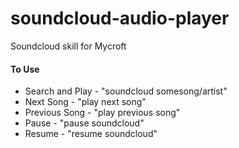 # soundcloud-audio-player
Soundcloud skill for Mycroft

#### To Use
* Search and Play - "soundcloud somesong/artist"
* Next Song - "play next song"
* Previous Song - "play previous song"
* Pause - "pause soundcloud"
* Resume - "resume soundcloud"
